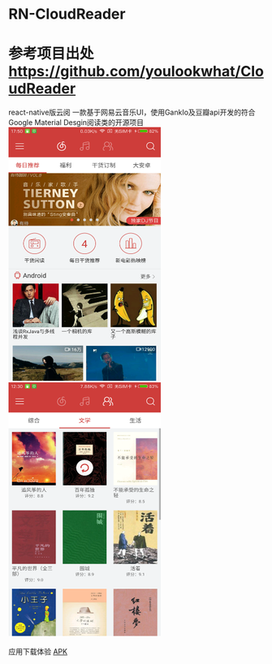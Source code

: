 # RN-CloudReader
# 参考项目出处 https://github.com/youlookwhat/CloudReader
react-native版云阅
一款基于网易云音乐UI，使用GankIo及豆瓣api开发的符合Google Material Desgin阅读类的开源项目
<img width="300" height="500" src="https://github.com/GaoStudio/RN-CloudReader/blob/master/files/page_gank_00.png"/>   <img width="300" height="500" src="https://github.com/GaoStudio/RN-CloudReader/blob/master/files/page_book_01.png"/>
<br><br>
应用下载体验   [APK](https://github.com/GaoStudio/RN-CloudReader/blob/master/files/app-release.apk)
